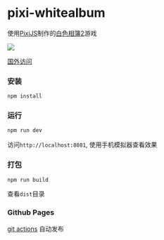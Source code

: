 # pixi-whitealbum

使用[PixiJS](https://github.com/pixijs/pixi.js)制作的[白色相簿2](http://touma.whitealbum.cc/wa/)游戏

![](./qrcode.jpg)

[国外访问](https://anata.me/pixi-whitealbum/wa2/)

### 安装
```bash
npm install
```

### 运行
```bash
npm run dev
```
访问`http://localhost:8081`, 使用手机模拟器查看效果

### 打包
```bash
npm run build
```
查看`dist`目录

### Github Pages
[git actions](./.github/workflows/ci.yml) 自动发布


